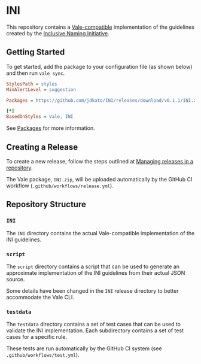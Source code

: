 # INI

This repository contains a [Vale-compatible][1] implementation of the 
guidelines created by the [Inclusive Naming Initiative][2].

## Getting Started

To get started, add the package to your configuration file (as shown below) and 
then run `vale sync`.

```ini
StylesPath = styles
MinAlertLevel = suggestion

Packages = https://github.com/jdkato/INI/releases/download/v0.1.1/INI.zip

[*]
BasedOnStyles = Vale, INI
```

See [Packages][4] for more information.

## Creating a Release

To create a new release, follow the steps outlined at 
[Managing releases in a repository][3].

The Vale package, `INI.zip`, will be uploaded automatically by the GitHub CI
workflow (`.github/workflows/release.yml`).

## Repository Structure

### `INI`

The `INI` directory contains the actual Vale-compatible implementation of the
INI guidelines.

### `script`

The `script` directory contains a script that can be used to generate an 
approximate implementation of the INI guidelines from their actual JSON source.

Some details have been changed in the `INI` release directory to better 
accommodate the Vale CLI.

### `testdata`

The `testdata` directory contains a set of test cases that can be used to 
validate the INI implementation. Each subdirectory contains a set of test cases 
for a specific rule.

These tests are run automatically by the GitHub CI system (see 
`.github/workflows/test.yml`).

[1]: https://github.com/errata-ai/vale
[2]: https://inclusivenaming.org/
[3]: https://docs.github.com/en/repositories/releasing-projects-on-github/managing-releases-in-a-repository#creating-a-release
[4]: https://vale.sh/docs/topics/packages/